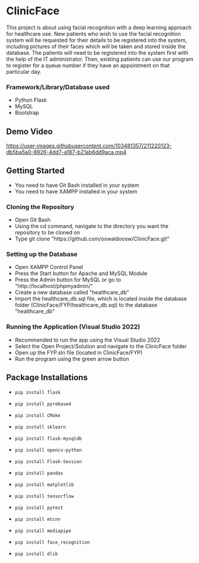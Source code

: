 # ClinicFace
This project is about using facial recognition with a deep learning approach for healthcare use. New patients who wish to use the facial recognition system will be requested for their details to be registered into the system, including pictures of their faces which will be taken and stored inside the database. The patients will need to be registered into the system first with the help of the IT administrator. Then, existing patients can use our program to register for a queue number if they have an appointment on that particular day. 

### Framework/Library/Database used
- Python Flask
- MySQL
- Bootstrap

## Demo Video
https://user-images.githubusercontent.com/103481357/211220123-db5ba5a0-8926-4dd7-a187-b21ab6dd9aca.mp4

## Getting Started
- You need to have Git Bash installed in your system
- You need to have XAMPP installed in your system

### Cloning the Repository
- Open Git Bash
- Using the cd command, navigate to the directory you want the repository to be cloned on
- Type git clone "https<nolink>://github.com/oswaldoosw/ClinicFace.git"

### Setting up the Database
- Open XAMPP Control Panel
- Press the Start button for Apache and MySQL Module
- Press the Admin button for MySQL or go to "http<nolink>://localhost/phpmyadmin/"
- Create a new database called "healthcare_db"
- Import the healthcare_db.sql file, which is located inside the database folder (ClinicFace/FYP/healthcare_db.sql) to the database "healthcare_db"

### Running the Application (Visual Studio 2022)
- Recommended to run the app using the Visual Studio 2022
- Select the Open Project/Solution and navigate to the ClinicFace folder
- Open up the FYP.sln file (located in ClinicFace/FYP)
- Run the program using the green arrow button


## Package Installations
-     pip install flask
-     pip install pyrebase4
-     pip install CMake
-     pip install sklearn
-     pip install flask-mysqldb
-     pip install opencv-python
-     pip install Flask-Session
-     pip install pandas
-     pip install matplotlib
-     pip install tensorflow
-     pip install pytest
-     pip install mtcnn
-     pip install mediapipe
-     pip install face_recognition
-     pip install dlib

